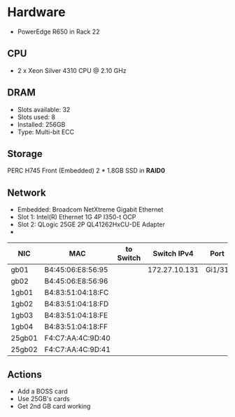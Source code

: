 # Hardware 
- PowerEdge R650 in Rack 22
  
## CPU
- 2 x Xeon Silver 4310 CPU @ 2.10 GHz 

## DRAM
- Slots available: 32
- Slots used: 8
- Installed: 256GB
- Type: Multi-bit ECC

## Storage
PERC H745 Front (Embedded)
2 * 1.8GB SSD in **RAID0**

## Network
- Embedded: Broadcom NetXtreme Gigabit Ethernet
- Slot 1: Intel(R) Ethernet 1G 4P I350-t OCP
- Slot 2: QLogic 25GE 2P QL41262HxCU-DE Adapter
- 

| NIC      | MAC               | to Switch       | Switch IPv4    | Port          | VLAN ID |
| -------- | ----------------- |-----------------|----------------|---------------|---------| 
| gb01     | B4:45:06:E8:56:95 |                 | 172.27.10.131  | Gi1/31        |    6    |
| gb02     | B4:45:06:E8:56:96 |                 |                |               |         |
| 1gb01    | B4:83:51:04:18:FC |                 |                |               |         |
| 1gb02    | B4:83:51:04:18:FD |                 |                |               |         |
| 1gb03    | B4:83:51:04:18:FE |                 |                |               |         |
| 1gb04    | B4:83:51:04:18:FF |                 |                |               |         |
| 25gb01   | F4:C7:AA:4C:9D:40 |                 |                |               |         |
| 25gb02   | F4:C7:AA:4C:9D:41 |                 |                |               |         |

## Actions
- Add a BOSS card
- Use 25GB's cards
- Get 2nd GB card working
